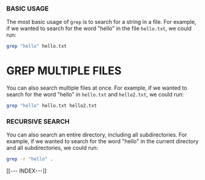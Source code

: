 
### BASIC USAGE

The most basic usage of `grep` is to search for a string in a file. For example, if we wanted to search for the word "hello" in the file `hello.txt`, we could run:

```bash
grep "hello" hello.txt
```

# GREP MULTIPLE FILES

You can also search multiple files at once. For example, if we wanted to search for the word "hello" in `hello.txt` and `hello2.txt`, we could run:

```bash
grep "hello" hello.txt hello2.txt
```

### RECURSIVE SEARCH

You can also search an entire directory, including all subdirectories. For example, if we wanted to search for the word "hello" in the current directory and all subdirectories, we could run:

```bash
grep -r "hello" .
```

[[--- INDEX---]]